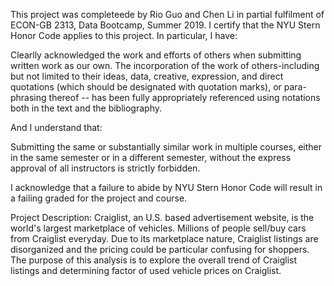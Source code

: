 This project was completeede by Rio Guo and Chen Li in partial fulfilment of ECON-GB 2313, Data Bootcamp, Summer 2019. I certify that the NYU Stern Honor Code applies to this project. In particular, I have:

Clearlly acknowledged the work and efforts of others when submitting written work as our own. The incorporation of the work of others-including but not limited to their ideas, data, creative, expression, and direct quotations (which should be designated with quotation marks), or para-phrasing thereof -- has been fully appropriately referenced using notations both in the text and the bibliography. 

And I understand that:

Submitting the same or substantially similar work in multiple courses, either in the same semester or in a different semester, without the express approval of all instructors is strictly forbidden. 

I acknowledge that a failure to abide by NYU Stern Honor Code will result in a failing graded for the project and course.


Project Description: 
Craiglist, an U.S. based advertisement website, is the world's largest marketplace of vehicles. Millions of people sell/buy cars from Craiglist everyday. Due to its marketplace nature, Craiglist listings are disorganized and the pricing could be particular confusing for shoppers. The purpose of this analysis is to explore the overall trend of Craiglist listings and determining factor of used vehicle prices on Craiglist.
